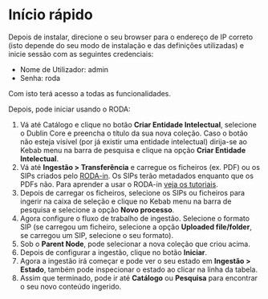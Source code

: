 # Início rápido

Depois de instalar, direcione o seu browser para o endereço de IP correto (isto depende do seu modo de instalação e das definições utilizadas) e inicie sessão com as seguintes credenciais:

* Nome de Utilizador: admin
* Senha: roda

Com isto terá acesso a todas as funcionalidades.

Depois, pode iniciar usando o RODA:

1. Vá até Catálogo e clique no botão **Criar Entidade Intelectual**, selecione o Dublin Core e preencha o título da sua nova coleção. Caso o botão não esteja visível (por já existir uma entidade intelectual) dirija-se ao Kebab menu na barra de pesquisa e clique na opção **Criar Entidade Intelectual**.  
2. Vá até **Ingestão > Transferência** e carregue os ficheiros (ex. PDF) ou os SIPs criados pelo [RODA-in](http://rodain.roda-community.org/). Os SIPs terão metadados enquanto que os PDFs não. Para aprender a usar o RODA-in [veja os tutoriais](http://rodain.roda-community.org/#tutorials).
3. Depois de carregar os ficheiros, selecione os SIPs ou ficheiros para ingerir na caixa de seleção e clique no Kebab menu na barra de pesquisa e selecione a opção **Novo processo**.
4. Agora configure o fluxo de trabalho de ingestão. Selecione o formato SIP (se carregou um ficheiro, selecione a opção **Uploaded file/folder**, se carregou um SIP, selecione o seu formato).
5. Sob o **Parent Node**, pode selecionar a nova coleção que criou acima.
6. Depois de configurar a ingestão, clique no botão **Iniciar**.
7. Agora a ingestão irá começar e pode ver o seu estado em **Ingestão > Estado**, também pode inspecionar o estado ao clicar na linha da tabela.
8. Assim que terminado, pode ir até **Catálogo** ou **Pesquisa** para encontrar o seu novo conteúdo ingerido.
